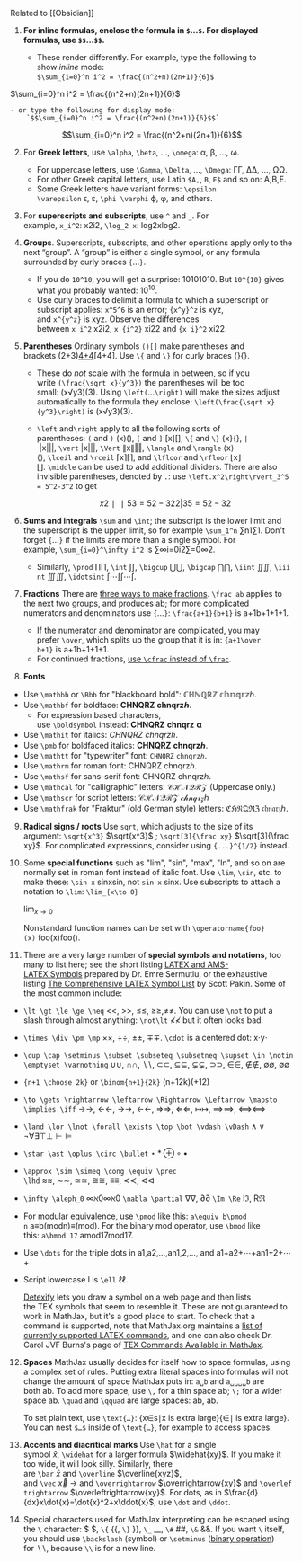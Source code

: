 
Related to [[Obsidian]]

1. **For inline formulas, enclose the formula in `$`…`$`. For displayed formulas, use `$$`…`$$`.**
    
    - These render differently. For example, type the following to show _inline_ mode:  
        `$\sum_{i=0}^n i^2 = \frac{(n^2+n)(2n+1)}{6}$`  

$\sum_{i=0}^n i^2 = \frac{(n^2+n)(2n+1)}{6}$

    - or type the following for display mode:  
        `$$\sum_{i=0}^n i^2 = \frac{(n^2+n)(2n+1)}{6}$$`  

$$\sum_{i=0}^n i^2 = \frac{(n^2+n)(2n+1)}{6}$$

2. For **Greek letters**, use `\alpha`, `\beta`, …, `\omega`: α, β, …, ω.
    
    - For uppercase letters, use `\Gamma`, `\Delta`, …, `\Omega`: ΓΓ, ΔΔ, …, ΩΩ.
    - For other Greek capital letters, use Latin `$A,`, `B`, `E$` and so on: A,B,E.
    - Some Greek letters have variant forms: `\epsilon \varepsilon` ϵ, ε, `\phi \varphi` ϕ, φ, and others.
3. For **superscripts and subscripts**, use `^` and `_`. For example, `x_i^2`: x2i2, `\log_2 x`: log2xlog2⁡.
    
4. **Groups**. Superscripts, subscripts, and other operations apply only to the next “group”. A “group” is either a single symbol, or any formula surrounded by curly braces `{`…`}`.
    
    - If you do `10^10`, you will get a surprise: 10101010. But `10^{10}` gives what you probably wanted: $10^{10}$.
    - Use curly braces to delimit a formula to which a superscript or subscript applies: `x^5^6` is an error; `{x^y}^z` is xyz, and `x^{y^z}` is xyz. Observe the differences between `x_i^2` x2i2, `x_{i^2}` xi22 and `{x_i}^2` xi22.
5. **Parentheses** Ordinary symbols `()[]` make parentheses and brackets (2+3)[4+4](2+3)[4+4]. Use `\{` and `\}` for curly braces {}{}.
    
    - These do _not_ scale with the formula in between, so if you write `(\frac{\sqrt x}{y^3})` the parentheses will be too small: (x√y3)(3). Using `\left(`…`\right)` will make the sizes adjust automatically to the formula they enclose: `\left(\frac{\sqrt x}{y^3}\right)` is (x√y3)(3).
        
    - `\left` and`\right` apply to all the following sorts of parentheses: `(` and `)` (x)(), `[` and `]` [x][], `\{` and `\}` {x}{}, `|` |x|||, `\vert` |x|||, `\Vert` ∥x∥‖‖, `\langle` and `\rangle` ⟨x⟩⟨⟩, `\lceil` and `\rceil` ⌈x⌉⌈⌉, and `\lfloor` and `\rfloor` ⌊x⌋⌊⌋. `\middle` can be used to add additional dividers. There are also invisible parentheses, denoted by `.`: use `\left.x^2\right\rvert_3^5 = 5^2-3^2` to get
        
        $$x2∣∣53=52−322|35=52−32$$
        
6. **Sums and integrals** `\sum` and `\int`; the subscript is the lower limit and the superscript is the upper limit, so for example `\sum_1^n` ∑n1∑1. Don't forget `{`…`}` if the limits are more than a single symbol. For example, `\sum_{i=0}^\infty i^2` is ∑∞i=0i2∑=0∞2.
    
    - Similarly, `\prod` ∏∏, `\int` ∫∫, `\bigcup` ⋃⋃, `\bigcap` ⋂⋂, `\iint` ∬∬, `\iiint` ∭∭, `\idotsint` ∫⋯∫∫⋯∫.
7. **Fractions** There are [three ways to make fractions](https://math.meta.stackexchange.com/questions/12978/should-dfrac-be-edited-in). `\frac ab` applies to the next two groups, and produces ab; for more complicated numerators and denominators use `{`…`}`: `\frac{a+1}{b+1}` is a+1b+1+1+1.
    
    - If the numerator and denominator are complicated, you may prefer `\over`, which splits up the group that it is in: `{a+1\over b+1}` is a+1b+1+1+1.
    - For continued fractions, [use `\cfrac` instead of `\frac`](https://math.meta.stackexchange.com/questions/5020/mathjax-basic-tutorial-and-quick-reference/5058#5058).

8. **Fonts**
- Use `\mathbb` or `\Bbb` for "blackboard bold": $\mathbb{CHNQRZ\ chnqrzℎ}$.
- Use `\mathbf` for boldface: $\mathbf{CHNQRZ\ chnqrzℎ}$.
    - For expression based characters, use `\boldsymbol` instead: $\boldsymbol{CHNQRZ\ chnqrz\ α}$
- Use `\mathit` for italics: $\mathit{CHNQRZ\ chnqrzℎ}$.
- Use `\pmb` for boldfaced italics: $\pmb{CHNQRZ\ chnqrzℎ}$.
- Use `\mathtt` for "typewriter" font: $\mathtt{CHNQRZ\ chnqrzℎ}$.
- Use `\mathrm` for roman font: $\mathrm{CHNQRZ\ chnqrzℎ}$.
- Use `\mathsf` for sans-serif font: $\mathsf{CHNQRZ\ chnqrzℎ}$.
- Use `\mathcal` for "calligraphic" letters: $\mathcal{CHNQRZ}$ (Uppercase only.)
- Use `\mathscr` for script letters: $\mathscr{CHNQRZ\ chnqrzℎ}$
- Use `\mathfrak` for "Fraktur" (old German style) letters: $\mathfrak{CHNQRZ\ chnqrzℎ}$.

9. **Radical signs / roots** Use `sqrt`, which adjusts to the size of its argument: `\sqrt{x^3}` $\sqrt{x^3}$ ; `\sqrt[3]{\frac xy}` $\sqrt[3]{\frac xy}$. For complicated expressions, consider using `{...}^{1/2}` instead.

10. Some **special functions** such as "lim", "sin", "max", "ln", and so on are normally set in roman font instead of italic font. Use `\lim`, `\sin`, etc. to make these: `\sin x` sinxsin⁡, not `sin x` sinx. Use subscripts to attach a notation to `\lim`: `\lim_{x\to 0}`
    
    $\lim_{x\to 0}$
    
    Nonstandard function names can be set with `\operatorname{foo}(x)` foo(x)foo⁡().
    
11. There are a very large number of **special symbols and notations**, too many to list here; see the short listing [LATEX and AMS-LATEX Symbols](https://pic.plover.com/MISC/symbols.pdf) prepared by Dr. Emre Sermutlu, or the exhaustive listing [The Comprehensive LATEX Symbol List](https://www.ctan.org/tex-archive/info/symbols/comprehensive/symbols-a4.pdf) by Scott Pakin. Some of the most common include:
    

- `\lt \gt \le \ge \neq` <<, >>, ≤≤, ≥≥,≠≠. You can use `\not` to put a slash through almost anything: `\not\lt` ≮≮ but it often looks bad.
    
- `\times \div \pm \mp` ××, ÷÷, ±±, ∓∓. `\cdot` is a centered dot: x⋅y⋅
    
- `\cup \cap \setminus \subset \subseteq \subsetneq \supset \in \notin \emptyset \varnothing` ∪∪, ∩∩, ∖∖, ⊂⊂, ⊆⊆, ⊊⊊, ⊃⊃, ∈∈, ∉∉, ∅∅, ∅∅
    
- `{n+1 \choose 2k}` or `\binom{n+1}{2k}` (n+12k)(+12)
    
- `\to \gets \rightarrow \leftarrow \Rightarrow \Leftarrow \mapsto \implies \iff` →→, ←←, →→, ←←, ⇒⇒, ⇐⇐, ↦↦, ⟹⟹, ⟺⟺
    
- `\land \lor \lnot \forall \exists \top \bot \vdash \vDash` $\land \lor \lnot \forall \exists \top \bot \vdash \vDash$

- `\star \ast \oplus \circ \bullet` $\star \ast \oplus \circ \bullet$
  
- `\approx \sim \simeq \cong \equiv \prec \lhd` ≈≈, ∼∼, ≃≃, ≅≅, ≡≡, ≺≺, ⊲⊲

- `\infty \aleph_0` ∞ℵ0∞ℵ0 `\nabla \partial` ∇∇, ∂∂ `\Im \Re` Iℑ, Rℜ

- For modular equivalence, use `\pmod` like this: `a\equiv b\pmod n` a≡b(modn)≡(mod). For the binary mod operator, use `\bmod` like this: `a\bmod 17` amod17mod17.

- Use `\dots` for the triple dots in a1,a2,…,an1,2,…, and a1+a2+⋯+an1+2+⋯+

- Script lowercase l is `\ell` ℓℓ.

    [Detexify](https://detexify.kirelabs.org/classify.html) lets you draw a symbol on a web page and then lists the TEX symbols that seem to resemble it. These are not guaranteed to work in MathJax, but it's a good place to start. To check that a command is supported, note that MathJax.org maintains a [list of currently supported LATEX commands](https://docs.mathjax.org/en/latest/input/tex/macros/index.html), and one can also check Dr. Carol JVF Burns's page of [TEX Commands Available in MathJax](https://www.onemathematicalcat.org/MathJaxDocumentation/TeXSyntax.htm).

12. **Spaces** MathJax usually decides for itself how to space formulas, using a complex set of rules. Putting extra literal spaces into formulas will not change the amount of space MathJax puts in: `a␣b` and `a␣␣␣␣b` are both ab. To add more space, use `\,` for a thin space ab; `\;` for a wider space ab. `\quad` and `\qquad` are large spaces: ab, ab.

    To set plain text, use `\text{…}`: {x∈s∣x is extra large}{∈∣ is extra large}. You can nest `$…$` inside of `\text{…}`, for example to access spaces.

13. **Accents and diacritical marks** Use `\hat` for a single symbol $\hat{x}$, `\widehat` for a larger formula $\widehat{xy}$. If you make it too wide, it will look silly. Similarly, there are `\bar` $\bar{x}$ and `\overline` $\overline{xyz}$, and `\vec` $\vec{x}$ → and `\overrightarrow` $\overrightarrow{xy}$ and `\overleftrightarrow` $\overleftrightarrow{xy}$. For dots, as in $\frac{d}{dx}x\dot{x}=\dot{x}^2+x\ddot{x}$, use `\dot` and `\ddot`.

14. Special characters used for MathJax interpreting can be escaped using the `\` character: \$ $, `\{` {{, `\}` }}, `\_` __, `\#` ##, `\&` &&. If you want `\` itself, you should use `\backslash` (symbol) or `\setminus` ([binary operation](https://tex.stackexchange.com/questions/511328/difference-between-commands-setminus-and-backslash/511332#511332)) for ∖∖, because `\\` is for a new line.

